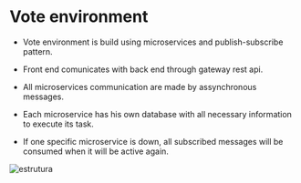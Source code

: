 # Vote environment
* Vote environment is build using microservices and publish-subscribe pattern. 

* Front end comunicates with back end through gateway rest api.

* All microservices communication are made by assynchronous messages.

* Each microservice has his own database with all necessary information to execute its task.

* If one specific microservice is down, all subscribed messages will be consumed when
it will be active again.

![estrutura](https://user-images.githubusercontent.com/91090589/134234959-5a0f5335-4953-461d-bd59-2c7773a8e83c.png)
